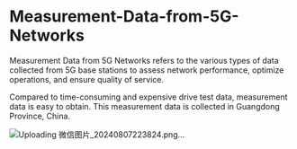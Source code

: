 # Measurement-Data-from-5G-Networks
Measurement Data from 5G Networks refers to the various types of data collected from 5G base stations to assess network performance, optimize operations, and ensure quality of service. 

Compared to time-consuming and expensive drive test data, measurement data is easy to obtain. This measurement data is collected in Guangdong Province, China. 

![Uploading 微信图片_20240807223824.png…]()

